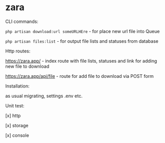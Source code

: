 # zara

CLI commands: 

`php artisan download:url someURLHEre` - for place new url file into Queue

`php artisan files:list`  - for output file lists and statuses from database


Http routes:

https://zara.app/ - index route with file lists, statuses and link for adding new file to download

https://zara.app/api/file - route for add file to download via POST form


Installation:

as usual migrating, settings .env etc.


Unit test:

[x] http

[x] storage

[x] console
